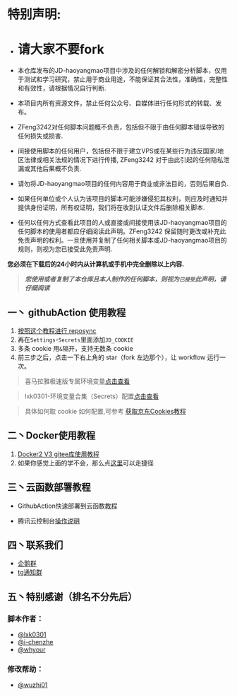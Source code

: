 # 特别声明:

* # 请大家不要fork

* 本仓库发布的JD-haoyangmao项目中涉及的任何解锁和解密分析脚本，仅用于测试和学习研究，禁止用于商业用途，不能保证其合法性，准确性，完整性和有效性，请根据情况自行判断.

* 本项目内所有资源文件，禁止任何公众号、自媒体进行任何形式的转载、发布。

* ZFeng3242对任何脚本问题概不负责，包括但不限于由任何脚本错误导致的任何损失或损害.

* 间接使用脚本的任何用户，包括但不限于建立VPS或在某些行为违反国家/地区法律或相关法规的情况下进行传播, ZFeng3242 对于由此引起的任何隐私泄漏或其他后果概不负责.

* 请勿将JD-haoyangmao项目的任何内容用于商业或非法目的，否则后果自负.

* 如果任何单位或个人认为该项目的脚本可能涉嫌侵犯其权利，则应及时通知并提供身份证明，所有权证明，我们将在收到认证文件后删除相关脚本.

* 任何以任何方式查看此项目的人或直接或间接使用该JD-haoyangmao项目的任何脚本的使用者都应仔细阅读此声明。ZFeng3242 保留随时更改或补充此免责声明的权利。一旦使用并复制了任何相关脚本或JD-haoyangmao项目的规则，则视为您已接受此免责声明.

 **您必须在下载后的24小时内从计算机或手机中完全删除以上内容.**  </br>
> ***您使用或者复制了本仓库且本人制作的任何脚本，则视为`已接受`此声明，请仔细阅读*** 

## 一丶 githubAction 使用教程

1. [按照这个教程进行 reposync](https://thoughts.teambition.com/share/6013bd119ff53400460b97f6#title=如何使用Github挂京东水果等)
2. 再在`Settings`-`Secrets`里面添加`JD_COOKIE`
3. 多条 cookie 用`&`隔开，支持无数条 cookie
4. 前三步之后，点击一下右上角的 star（fork 左边那个），让 workflow 运行一次。

  
> 喜马拉雅极速版专属环境变量[点击查看](backup/xmly.md)

> lxk0301-环境变量合集（Secrets）配置[点击查看](githubAction.md)

> 具体如何取 cookie 如何配置,可参考 [获取京东Cookies教程](https://thoughts.teambition.com/share/600bfeb863d4740047ac9ca9#title=如何抓取JD-Cookie)


## 二丶Docker使用教程

1. [Docker2 V3 gitee库使用教程](backup/docker/Docker2.md)
2. 如果你感觉上面的学不会，那么点[这里](backup/docker/Docker2.1.md)可以走捷径


## 三丶云函数部署教程
*  GithubAction快速部署到云函数[教程](TencentScf/tencentscf.md)

*  腾讯云控制台[操作说明](TencentScf/iCloud.md)

## 四丶联系我们
*  [企鹅群](https://jq.qq.com/?_wv=1027&k=QLOGAtQZ)
*  [tg通知群](https://t.me/JD_DX1005/)

## 五丶特别感谢（排名不分先后）
### 脚本作者：
*  [@lxk0301](https://gitee.com/lxk0301) 
*  [@i-chenzhe](https://github.com/i-chenzhe) 
*  [@whyour](https://github.com/whyour) 
### 修改帮助：
* [@wuzhi01](https://github.com/wuzhi01)
